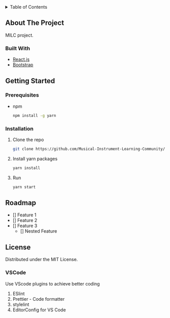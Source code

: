 
<!-- TABLE OF CONTENTS -->
<details>
  <summary>Table of Contents</summary>
  <ol>
    <li>
      <a href="#about-the-project">About The Project</a>
      <ul>
        <li><a href="#built-with">Built With</a></li>
      </ul>
    </li>
    <li>
      <a href="#getting-started">Getting Started</a>
      <ul>
        <li><a href="#prerequisites">Prerequisites</a></li>
        <li><a href="#installation">Installation</a></li>
      </ul>
    </li>
    <li><a href="#roadmap">Roadmap</a></li>
    <li><a href="#license">License</a></li>
  </ol>
</details>


<!-- ABOUT THE PROJECT -->
## About The Project

MILC project.

### Built With

* [React.js](https://reactjs.org/)
* [Bootstrap](https://getbootstrap.com)


<!-- GETTING STARTED -->
## Getting Started

### Prerequisites
* npm
  ```sh
  npm install -g yarn
  ```

### Installation

1. Clone the repo
   ```sh
   git clone https://github.com/Musical-Instrument-Learning-Community/milc-website.git
   ```
2. Install yarn packages
   ```sh
   yarn install
   ```
3. Run
   ```sh
   yarn start
   ```

<!-- ROADMAP -->
## Roadmap

- [] Feature 1
- [] Feature 2
- [] Feature 3
    - [] Nested Feature


<!-- LICENSE -->
## License

Distributed under the MIT License.

### VSCode
Use VScode plugins to achieve better coding 
1. ESlint
2. Prettier - Code formatter
3. stylelint
4. EditorConfig for VS Code

